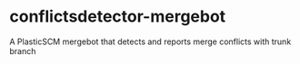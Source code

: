 # conflictsdetector-mergebot
A PlasticSCM mergebot that detects and reports merge conflicts with trunk branch
